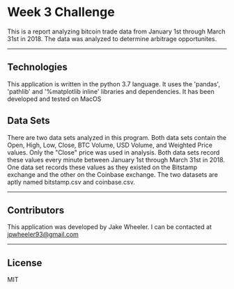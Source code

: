 # Week 3 Challenge
This is a report analyzing bitcoin trade data from January 1st through March 31st in 2018. The data was analyzed to determine arbitrage opportunites. 


---

## Technologies

This application is written in the python 3.7 language. It uses the 'pandas', 'pathlib' and '%matplotlib inline' libraries and dependencies. It has been developed and tested on MacOS


## Data Sets

There are two data sets analyzed in this program. Both data sets contain the Open, High, Low, Close, BTC Volume, USD Volume, and Weighted Price values. Only the "Close" price was used in analysis. Both data sets record these values every minute between January 1st through March 31st in 2018. One data set records these values as they existed on the Bitstamp exchange and the other on the Coinbase exchange. The two datasets are aptly named bitstamp.csv and coinbase.csv. 


---

## Contributors

This application was developed by Jake Wheeler. I can be contacted at jpwheeler93@gmail.com


---

## License

MIT


